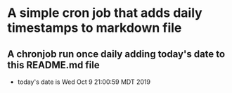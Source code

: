 A simple cron job that adds daily timestamps to markdown file
============================================================
## A chronjob run once daily adding today's date to this README.md file
* today's date is Wed Oct  9 21:00:59 MDT 2019
